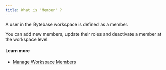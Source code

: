 ```yaml
---
title: What is 'Member' ?
---
```


A user in the Bytebase workspace is defined as a member.

You can add new members, update their roles and deactivate a member at the workspace level.

#### Learn more

- [Manage Workspace Members](https://www.bytebase.com/docs/get-started/step-by-step/manage-members)
